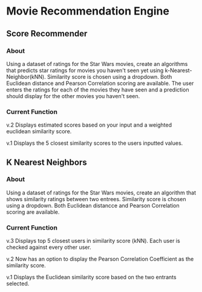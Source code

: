# Movie Recommendation Engine

## Score Recommender

### About
Using a dataset of ratings for the Star Wars movies, create an algorithms that predicts star ratings for movies you haven't seen yet using k-Nearest-Neighbor(kNN). Similarity score is chosen using a dropdown. Both Euclidean distance and Pearson Correlation scoring are available. The user enters the ratings for each of the movies they have seen and a prediction should display for the other movies you haven't seen.

### Current Function
v.2 Displays estimated scores based on your input and a weighted euclidean similarity score.

v.1 Displays the 5 closest similarity scores to the users inputted values.

## K Nearest Neighbors

### About
Using a dataset of ratings for the Star Wars movies, create an algorithm that shows similarity ratings between two entrees. Similarity score is chosen using a dropdown. Both Euclidean distancce and Pearson Correlation scoring are available.


### Current Function
v.3 Displays top 5 closest users in similarity score (kNN). Each user is checked against every other user.

v.2 Now has an option to display the Pearson Correlation Coefficient as the similarity score.

v.1 Displays the Euclidean similarity score based on the two entrants selected.
